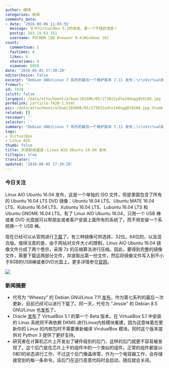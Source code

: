 ```yaml
---
author: 棣琦
categories: 新闻
comments_data:
- date: '2016-06-06 11:03:55'
  message: 关于VirtualBox 5.1的改进，是一个不错的消息！
  postip: 183.15.63.151
  username: POCMON [QQ Browser 9.4|Windows 10]
count:
  commentnum: 1
  favtimes: 0
  likes: 0
  sharetimes: 0
  viewnum: 5026
date: '2016-06-05 17:30:20'
editorchoice: false
excerpt: "Debian GNU/Linux 7 系列的最后一个维护版本 7.11 发布；\r\nVirtualBox 5.1 中将不再依赖内核 DKMS。"
fromurl: ''
id: 7428
islctt: false
largepic: /data/attachment/album/201606/05/173022ydte24dngg8t8188.jpg
permalink: /article-7428-1.html
pic: /data/attachment/album/201606/05/173022ydte24dngg8t8188.jpg.thumb.jpg
related: []
reviewer: ''
selector: ''
summary: "Debian GNU/Linux 7 系列的最后一个维护版本 7.11 发布；\r\nVirtualBox 5.1 中将不再依赖内核 DKMS。"
tags:
- VirtualBox
- Linux AIO
thumb: false
title: 开源新闻速递：Linux AIO Ubuntu 16.04 发布
titlepic: true
translator: ''
updated: '2016-06-05 17:30:20'
---
```


### 今日关注


Linux AIO Ubuntu 16.04 发布，这是一个单独的 ISO 文件，但是里面包含了所有的 Ubuntu 16.04 LTS DVD 镜像：Ubuntu 16.04 LTS、Ubuntu MATE 16.04 LTS、Kubuntu 16.04 LTS、Xubuntu 16.04 LTS、Lubuntu 16.04 LTS 和 Ubuntu GNOME 16.04 LTS。有了 Linux AIO Ubuntu 16.04，只用一个 USB 棒或者 DVD 光盘就可以帮朋友或者客户安装上面所有的系统了，而不用安装一个系统换一个 USB 棒。


现在已经可以从官网进行[下载](http://linuxaio.net/)了。有三种镜像可供选择，32位，64位的，以及混合版。值得注意的是，由于网站对文件大小的限制，Linux AIO Ubuntu 16.04 镜像文件分成了两个卷宗，采用 7z 的压缩算法进行压缩。因此，要得到完整的镜像文件，需要下载这两部分文件，并提取出第一份文件，然后将镜像文件写入到不小于8GB的USB棒或者DVD光盘上。更多详情参见[官网](http://linuxaio.net/)。


![](/data/attachment/album/201606/05/173022ydte24dngg8t8188.jpg)


### 新闻摘要


* 代号为 “Wheezy” 的 Debian GNU/Linux 7.11 [发布](https://www.debian.org/News/2016/2016060402)，作为第七系列的最后一次更新，目前已经可以进行下载了。同一天，代号为 "Jessie" 的 Debian 8.5 GNU/Linux 也[发布](https://www.debian.org/News/2016/20160604)了。
* Oracle [发布](https://blogs.oracle.com/virtualization/entry/oracle_vm_virtualbox_5_1)了 VirtualBox 5.1 的第一个 Beta 版本。在 VirtualBox 5.1 中安装的 Linux 系统将不再依赖 DKMS 进行Linux内核模块重建，因为这意味着在更新你的 Linux 的内核包时不需要重新编译 VirutualBox 模块。同时这个版本提供对 Python 3 提供了更好支持。
* 研究者在计算机芯片上开发出了硬件级别的后门，这样的后门就更不容易被发现了。这个后门是在芯片上千的组件中的一个类似的组件。正常的组件都是以0和1的状态进行工作，不过这个后门像晶体管，作为一个电容器工作，会存储接受到的每一条命令。该后门在运行恶意代码时会启动，随后就会关闭。